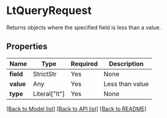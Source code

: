 # LtQueryRequest

Returns objects where the specified field is less than a value.

## Properties
Name | Type | Required | Description |
------------ | ------------- | ------------- | ------------- |
**field** | StrictStr | Yes | None |
**value** | Any | Yes | Less than value |
**type** | Literal["lt"] | Yes | None |


[[Back to Model list]](../../README.md#documentation-for-models) [[Back to API list]](../../README.md#documentation-for-api-endpoints) [[Back to README]](../../README.md)
